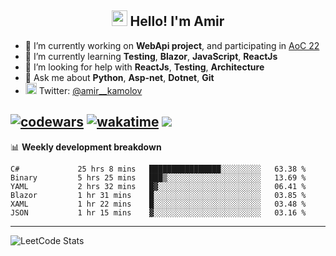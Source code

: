 <h2 align="center"><img src="https://media.giphy.com/media/hvRJCLFzcasrR4ia7z/giphy.gif" width="25px"> Hello! I'm Amir</h2>

- 🔭 I’m currently working on **WebApi project**, and participating in [AoC 22](https://adventofcode.com/)
- 🌱 I’m currently learning **Testing**, **Blazor**, **JavaScript**, **ReactJs**
- 🤔 I’m looking for help with **ReactJs**, **Testing**, **Architecture**
- 💬 Ask me about **Python**, **Asp-net**, **Dotnet**, **Git**
- <img alt="Amir Kamolov | Twitter" width="18px" src="https://raw.githubusercontent.com/peterthehan/peterthehan/master/assets/twitter.svg" /> Twitter: [@amir__kamolov](https://twitter.com/amir__kamolov)

[![codewars](https://www.codewars.com/users/Kamolov%20Amir/badges/micro)](https://www.codewars.com/users/Kamolov%20Amir)
[![wakatime](https://wakatime.com/badge/user/12da36de-2fca-4ef2-bb44-ec10c4750b61.svg)](https://wakatime.com/@12da36de-2fca-4ef2-bb44-ec10c4750b61)
![](https://komarev.com/ghpvc/?username=Amir0715&style=flat-square)
---

📊 **Weekly development breakdown**
<!--START_SECTION:waka-->

```text
C#             25 hrs 8 mins   ████████████████░░░░░░░░░   63.38 %
Binary         5 hrs 25 mins   ███▒░░░░░░░░░░░░░░░░░░░░░   13.69 %
YAML           2 hrs 32 mins   █▓░░░░░░░░░░░░░░░░░░░░░░░   06.41 %
Blazor         1 hr 31 mins    █░░░░░░░░░░░░░░░░░░░░░░░░   03.85 %
XAML           1 hr 22 mins    █░░░░░░░░░░░░░░░░░░░░░░░░   03.48 %
JSON           1 hr 15 mins    ▓░░░░░░░░░░░░░░░░░░░░░░░░   03.16 %
```

<!--END_SECTION:waka-->

---

![LeetCode Stats](https://leetcard.jacoblin.cool/Amir0715?theme=dark&font=Noto%20Sans%20Mono&ext=heatmap)
